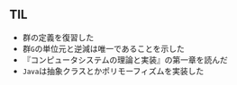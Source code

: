 ## TIL

* 群の定義を復習した
* 群`G`の単位元と逆減は唯一であることを示した
* 『コンピュータシステムの理論と実装』の第一章を読んだ
* `Java`は抽象クラスとかポリモーフィズムを実装した
